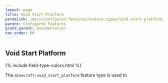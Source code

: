 ```yaml
---
layout: page
title: Void Start Platform
permalink: /docs/configured-features/feature-types/void-start-platform/
parent: Configured Features
grand_parent: Documentation
nav_order: 60
---
```


## Void Start Platform

<head>
    {% include field-type-colors.html %}
</head>

The `minecraft:void_start_platform` feature type is used to
    